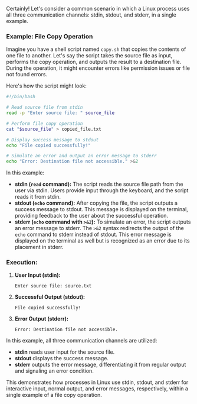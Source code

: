 Certainly! Let's consider a common scenario in which a Linux process uses all three communication channels: stdin, stdout, and stderr, in a single example.

### Example: File Copy Operation

Imagine you have a shell script named `copy.sh` that copies the contents of one file to another. Let's say the script takes the source file as input, performs the copy operation, and outputs the result to a destination file. During the operation, it might encounter errors like permission issues or file not found errors.

Here's how the script might look:

```bash
#!/bin/bash

# Read source file from stdin
read -p "Enter source file: " source_file

# Perform file copy operation
cat "$source_file" > copied_file.txt

# Display success message to stdout
echo "File copied successfully!"

# Simulate an error and output an error message to stderr
echo "Error: Destination file not accessible." >&2
```

In this example:
- **stdin (`read` command):** The script reads the source file path from the user via stdin. Users provide input through the keyboard, and the script reads it from stdin.
- **stdout (`echo` command):** After copying the file, the script outputs a success message to stdout. This message is displayed on the terminal, providing feedback to the user about the successful operation.
- **stderr (`echo` command with `>&2`):** To simulate an error, the script outputs an error message to stderr. The `>&2` syntax redirects the output of the `echo` command to stderr instead of stdout. This error message is displayed on the terminal as well but is recognized as an error due to its placement in stderr.

### Execution:

1. **User Input (stdin):**
   ```
   Enter source file: source.txt
   ```

2. **Successful Output (stdout):**
   ```
   File copied successfully!
   ```

3. **Error Output (stderr):**
   ```
   Error: Destination file not accessible.
   ```

In this example, all three communication channels are utilized:
- **stdin** reads user input for the source file.
- **stdout** displays the success message.
- **stderr** outputs the error message, differentiating it from regular output and signaling an error condition.

This demonstrates how processes in Linux use stdin, stdout, and stderr for interactive input, normal output, and error messages, respectively, within a single example of a file copy operation.
